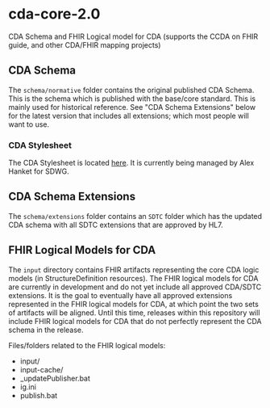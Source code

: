 # cda-core-2.0
CDA Schema and FHIR Logical model for CDA (supports the CCDA on FHIR guide, and other CDA/FHIR mapping projects)

## CDA Schema

The `schema/normative` folder contains the original published CDA Schema. This is the schema which is published with the base/core standard. This is mainly used for historical reference. See "CDA Schema Extensions" below for the latest version that includes all extensions; which most people will want to use.

### CDA Stylesheet

The CDA Stylesheet is located [here](https://github.com/HL7/cda-core-xsl). It is currently being managed by Alex Hanket for SDWG.

## CDA Schema Extensions

The `schema/extensions` folder contains an `SDTC` folder which has the updated CDA schema with all SDTC extensions that are approved by HL7.

## FHIR Logical Models for CDA

The `input` directory contains FHIR artifacts representing the core CDA logic models (in StructureDefinition resources).
The FHIR logical models for CDA are currently in development and do not yet include all approved CDA/SDTC extensions. It is the goal to eventually have all approved extensions represented in the FHIR logical models for CDA, at which point the two sets of artifacts will be aligned. Until this time, releases within this repository will include FHIR logical models for CDA that do not perfectly represent the CDA schema in the release.

Files/folders related to the FHIR logical models:
* input/
* input-cache/
* _updatePublisher.bat
* ig.ini
* publish.bat
